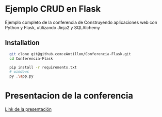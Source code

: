
# Ejemplo CRUD en Flask

Ejemplo completo de la conferencia de Construyendo aplicaciones web con Python y Flask, utilizando Jinja2 y SQLAlchemy


## Installation

```bash
  git clone git@github.com:eAntillon/Conferencia-Flask.git
  cd Conferencia-Flask
```

```bash
  pip install -r requirements.txt
  # windows
  py .\app.py
```

# Presentacion de la conferencia

[Link de la presentación ](https://conferencia-flask.netlify.app/)